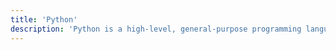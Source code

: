 ```yaml
---
title: 'Python'
description: 'Python is a high-level, general-purpose programming language.'
---
```

